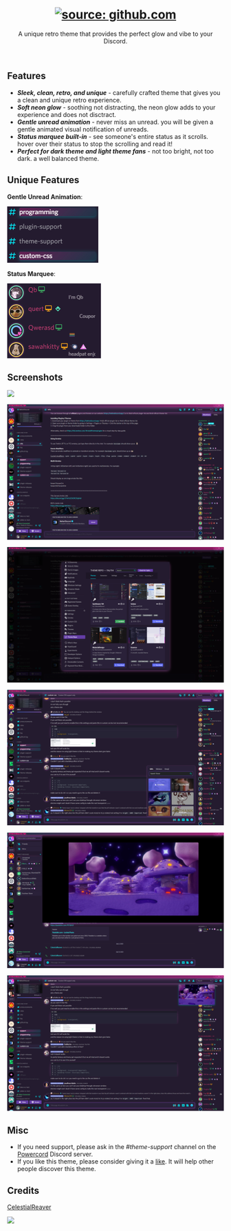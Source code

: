 <h1 align="center"><a href="https://github.com/CelestialReaver/Powercord/blob/main/themes/Synthwave84/assets/SynthwaveIntro-Powercord.gif"><img src="https://github.com/CelestialReaver/Powercord/blob/main/themes/Synthwave84/assets/SynthwaveIntro-Powercord.gif" title="source: github.com" /></a></h1>
<p align="center">A unique retro theme that provides the perfect glow and vibe to your Discord.</p>

</br>

## Features
* _**Sleek, clean, retro, and unique**_ - carefully crafted theme that gives you a clean and unique retro experience. 
* _**Soft neon glow**_ - soothing not distracting, the neon glow adds to your experience and does not disctract.
* _**Gentle unread animation**_ - never miss an unread. you will be given a gentle animated visual notification of unreads.
* _**Status marquee built-in**_ - see someone's entire status as it scrolls. hover over their status to stop the scrolling and read it! 
* _**Perfect for dark theme and light theme fans**_ - not too bright, not too dark. a well balanced theme.

## Unique Features
<p align="left"><b>Gentle Unread Animation</b>:</p>

![](https://github.com/CelestialReaver/Powercord/blob/main/themes/Synthwave84/assets/heartbeatUnread.gif)

<p align="left"><b>Status Marquee</b>:</p>

![](https://github.com/CelestialReaver/Powercord/blob/main/themes/Synthwave84/assets/MarqueeStatus.gif)

## Screenshots
![](https://github.com/CelestialReaver/Powercord/blob/main/themes/Synthwave84/assets/synthwaveCoverGif.gif)

![](https://github.com/CelestialReaver/Powercord/blob/main/themes/Synthwave84/assets/Synthwave-Preview1.png)

![](https://github.com/CelestialReaver/Powercord/blob/main/themes/Synthwave84/assets/Synthwave-Preview2.png)

![](https://github.com/CelestialReaver/Powercord/blob/main/themes/Synthwave84/assets/Synthwave-Preview3.png)

![](https://github.com/CelestialReaver/Powercord/blob/main/themes/Synthwave84/assets/Synthwave-Preview4.png)

![](https://github.com/CelestialReaver/Powercord/blob/main/themes/Synthwave84/assets/Synthwave-Preview5.png)

## Misc
* If you need support, please ask in the _#theme-support_ channel on the <a href="https://discord.gg/0Tmfo5ZbORCRqbAd">Powercord</a> Discord server.
* If you like this theme, please consider giving it a <a href="https://Powercord.app/theme/Synthwave%20%2784">like</a>. It will help other people discover this theme.

## Credits
<a href="https://github.com/CelestialReaver">CelestialReaver</a>

![](https://i.imgur.com/MA2fwa2.png)
